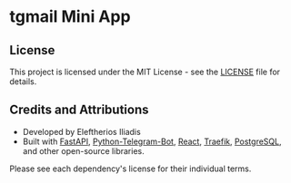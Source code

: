 # tgmail Mini App

## License

This project is licensed under the MIT License - see the [LICENSE](LICENSE) file for details.

## Credits and Attributions

- Developed by Eleftherios Iliadis  
- Built with [FastAPI](https://fastapi.tiangolo.com/), [Python-Telegram-Bot](https://github.com/python-telegram-bot/python-telegram-bot), [React](https://reactjs.org/), [Traefik](https://traefik.io/), [PostgreSQL](https://www.postgresql.org/), and other open-source libraries.

Please see each dependency's license for their individual terms.
